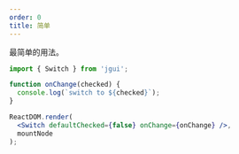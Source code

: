 ```yaml
---
order: 0
title: 简单
---
```


最简单的用法。

````jsx
import { Switch } from 'jgui';

function onChange(checked) {
  console.log(`switch to ${checked}`);
}

ReactDOM.render(
  <Switch defaultChecked={false} onChange={onChange} />,
  mountNode
);
````

<style>
.jgui-switch {
  margin-bottom: 8px;
  display: block;
}
<style>
